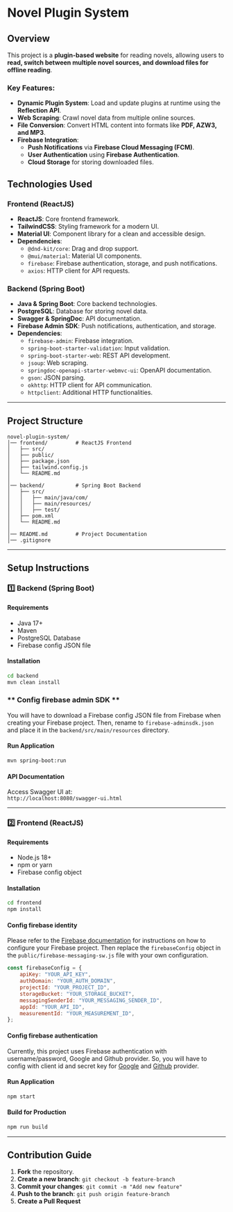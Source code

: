 # Novel Plugin System

## Overview

This project is a **plugin-based website** for reading novels, allowing users to **read, switch between multiple novel sources, and download files for offline reading**.

### Key Features:

-   **Dynamic Plugin System**: Load and update plugins at runtime using the **Reflection API**.
-   **Web Scraping**: Crawl novel data from multiple online sources.
-   **File Conversion**: Convert HTML content into formats like **PDF, AZW3, and MP3**.
-   **Firebase Integration**:
    -   **Push Notifications** via **Firebase Cloud Messaging (FCM)**.
    -   **User Authentication** using **Firebase Authentication**.
    -   **Cloud Storage** for storing downloaded files.

## Technologies Used

### Frontend (ReactJS)

-   **ReactJS**: Core frontend framework.
-   **TailwindCSS**: Styling framework for a modern UI.
-   **Material UI**: Component library for a clean and accessible design.
-   **Dependencies**:
    -   `@dnd-kit/core`: Drag and drop support.
    -   `@mui/material`: Material UI components.
    -   `firebase`: Firebase authentication, storage, and push notifications.
    -   `axios`: HTTP client for API requests.

### Backend (Spring Boot)

-   **Java & Spring Boot**: Core backend technologies.
-   **PostgreSQL**: Database for storing novel data.
-   **Swagger & SpringDoc**: API documentation.
-   **Firebase Admin SDK**: Push notifications, authentication, and storage.
-   **Dependencies**:
    -   `firebase-admin`: Firebase integration.
    -   `spring-boot-starter-validation`: Input validation.
    -   `spring-boot-starter-web`: REST API development.
    -   `jsoup`: Web scraping.
    -   `springdoc-openapi-starter-webmvc-ui`: OpenAPI documentation.
    -   `gson`: JSON parsing.
    -   `okhttp`: HTTP client for API communication.
    -   `httpclient`: Additional HTTP functionalities.

---

## Project Structure

```
novel-plugin-system/
│── frontend/         # ReactJS Frontend
│   ├── src/
│   ├── public/
│   ├── package.json
│   ├── tailwind.config.js
│   └── README.md
│
│── backend/          # Spring Boot Backend
│   ├── src/
│   │   ├── main/java/com/
│   │   ├── main/resources/
│   │   ├── test/
│   ├── pom.xml
│   └── README.md
│
│── README.md         # Project Documentation
│── .gitignore
```

---

## Setup Instructions

### 1️⃣ Backend (Spring Boot)

#### **Requirements**

-   Java 17+
-   Maven
-   PostgreSQL Database
-   Firebase config JSON file

#### **Installation**

```sh
cd backend
mvn clean install
```

### ** Config firebase admin SDK **

You will have to download a Firebase config JSON file from Firebase when creating your Firebase project. Then, rename to `firebase-adminsdk.json` and place it in the `backend/src/main/resources` directory.

#### **Run Application**

```sh
mvn spring-boot:run
```

#### **API Documentation**

Access Swagger UI at:  
`http://localhost:8080/swagger-ui.html`

---

### 2️⃣ Frontend (ReactJS)

#### **Requirements**

-   Node.js 18+
-   npm or yarn
-   Firebase config object

#### **Installation**

```sh
cd frontend
npm install
```

#### **Config firebase identity**

Please refer to the [Firebase documentation](https://firebase.google.com/docs/web/setup#config-object) for instructions on how to configure your Firebase project. Then replace the `firebaseConfig` object in the `public/firebase-messaging-sw.js` file with your own configuration.

```js
const firebaseConfig = {
    apiKey: "YOUR_API_KEY",
    authDomain: "YOUR_AUTH_DOMAIN",
    projectId: "YOUR_PROJECT_ID",
    storageBucket: "YOUR_STORAGE_BUCKET",
    messagingSenderId: "YOUR_MESSAGING_SENDER_ID",
    appId: "YOUR_API_ID",
    measurementId: "YOUR_MEASUREMENT_ID",
};
```

#### **Config firebase authentication**

Currently, this project uses Firebase authentication with username/password, Google and Github provider. So, you will have to config with client id and secret key for [Google](https://console.developers.google.com/auth/clients) and [Github](https://github.com/settings/applications/new) provider.

#### **Run Application**

```sh
npm start
```

#### **Build for Production**

```sh
npm run build
```

---

## Contribution Guide

1. **Fork** the repository.
2. **Create a new branch**: `git checkout -b feature-branch`
3. **Commit your changes**: `git commit -m "Add new feature"`
4. **Push to the branch**: `git push origin feature-branch`
5. **Create a Pull Request**
